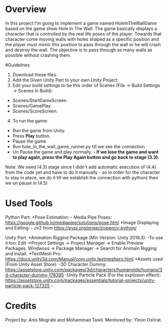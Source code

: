 # Overview
In this project I'm going to implement a game named HoleInTheWallGame based on the game show Hole In The Wall.
The game basically displays a character that is controlled by the real life poses of the player. 
Towards that character come moving walls with holes shaped as a specific position and the player must mimic this position to pass through the wall or he will crash and destroy the wall. 
The objective is to pass through as many walls as possible without crashing them.

#Guidelines
1. Download these files.
2. Add the Given Unity Part to your own Unity Project.
3. Edit your build settings to be this order of Scenes (File -> Build Settings -> Scenes In Build):
  - Scenes/StartGameScreen.
  - Scenes/GamePlay.
  - Scenes/ScoreScreen.
4. To run the game:
  - Run the game from Unity.
  - Press **Play** button.
  - Pause the game 
  - Run hole_in_the_wall_game_runner.py till we see the connection
  - Un Pause the game and play normally.
  **- If we lose the game and want to play again, press the Play Again button and go back to stage (3.3).**
  
Note: We need (4.3) stage since I didn't add automatic execution of (4.4) from the code yet and have to do it manually - so in order for the character to stay in place, we do it till we establish the connection with python) then we un pause in (4.5)

# Used Tools
Python Part:
  *Pose Estimation:
    - Media Pipe Poses: https://google.github.io/mediapipe/solutions/pose.html
  *Image Displaying and Editing:
    - cv2 from https://pypi.org/project/opencv-python/

Unity Part:
  *Animation Riggind Package (Min Version: Unity 2019.3):
    -To use it too:
    Edit ->Project Settings -> Project Manager -> Enable Preview Packages.
    Windwoss -> Package Manager -> Search for Animain Rigging and install.
  *TextMesh Pro: https://docs.unity3d.com/Manual/com.unity.textmeshpro.html
  *Assets used (From Unity Asset Store):
    -3D Character Dummy: 
      https://assetstore.unity.com/packages/3d/characters/humanoids/humans/3d-character-dummy-178395
    -Unity Particle Pack (For the explosion effect): 
      https://assetstore.unity.com/packages/essentials/tutorial-projects/unity-particle-pack-127325
    -
    
# Credits
Project by: Anis Mograbi and Mohammad Tawil.
Mentored by: Yinon Oshrat.

